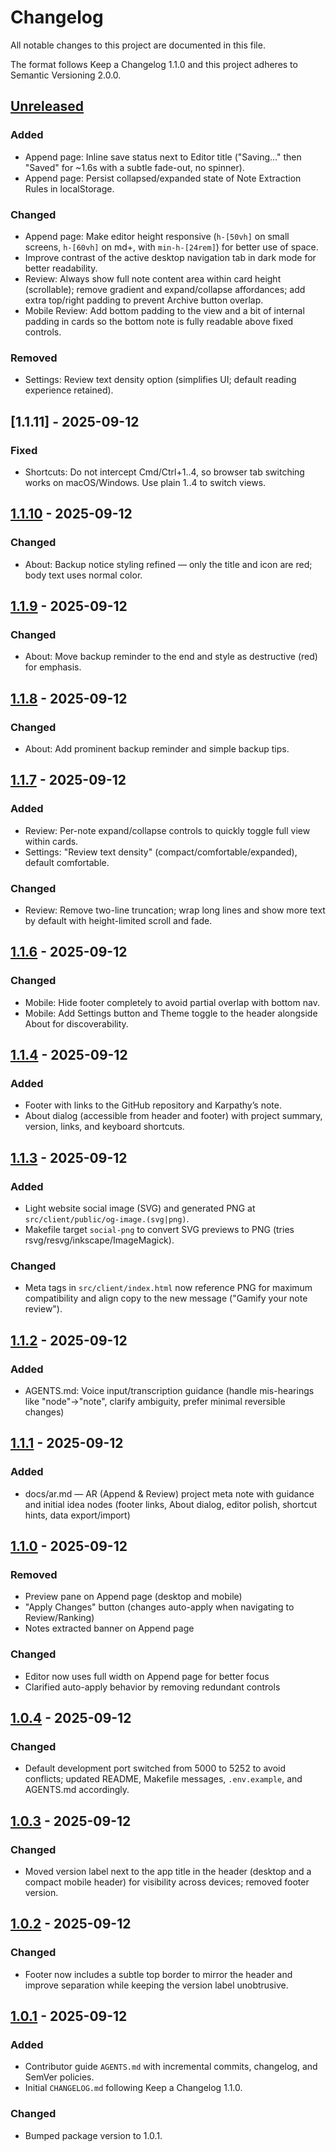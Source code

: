 # Changelog

All notable changes to this project are documented in this file.

The format follows Keep a Changelog 1.1.0 and this project adheres to Semantic Versioning 2.0.0.

## [Unreleased]

### Added
- Append page: Inline save status next to Editor title ("Saving…" then "Saved" for ~1.6s with a subtle fade-out, no spinner).
- Append page: Persist collapsed/expanded state of Note Extraction Rules in localStorage.

### Changed
- Append page: Make editor height responsive (`h-[50vh]` on small screens, `h-[60vh]` on md+, with `min-h-[24rem]`) for better use of space.
- Improve contrast of the active desktop navigation tab in dark mode for better readability.
 - Review: Always show full note content area within card height (scrollable); remove gradient and expand/collapse affordances; add extra top/right padding to prevent Archive button overlap.
 - Mobile Review: Add bottom padding to the view and a bit of internal padding in cards so the bottom note is fully readable above fixed controls.

### Removed
- Settings: Review text density option (simplifies UI; default reading experience retained).

## [1.1.11] - 2025-09-12

### Fixed
- Shortcuts: Do not intercept Cmd/Ctrl+1..4, so browser tab switching works on macOS/Windows. Use plain 1..4 to switch views.

## [1.1.10] - 2025-09-12

### Changed
- About: Backup notice styling refined — only the title and icon are red; body text uses normal color.

## [1.1.9] - 2025-09-12

### Changed
- About: Move backup reminder to the end and style as destructive (red) for emphasis.
## [1.1.8] - 2025-09-12

### Changed
- About: Add prominent backup reminder and simple backup tips.

## [1.1.7] - 2025-09-12

### Added
- Review: Per-note expand/collapse controls to quickly toggle full view within cards.
- Settings: "Review text density" (compact/comfortable/expanded), default comfortable.

### Changed
- Review: Remove two-line truncation; wrap long lines and show more text by default with height-limited scroll and fade.

## [1.1.6] - 2025-09-12

### Changed
- Mobile: Hide footer completely to avoid partial overlap with bottom nav.
- Mobile: Add Settings button and Theme toggle to the header alongside About for discoverability.

## [1.1.4] - 2025-09-12

### Added
- Footer with links to the GitHub repository and Karpathy’s note.
- About dialog (accessible from header and footer) with project summary, version, links, and keyboard shortcuts.

## [1.1.3] - 2025-09-12

### Added
- Light website social image (SVG) and generated PNG at `src/client/public/og-image.(svg|png)`.
- Makefile target `social-png` to convert SVG previews to PNG (tries rsvg/resvg/inkscape/ImageMagick).

### Changed
- Meta tags in `src/client/index.html` now reference PNG for maximum compatibility and align copy to the new message ("Gamify your note review").

## [1.1.2] - 2025-09-12

### Added
- AGENTS.md: Voice input/transcription guidance (handle mis-hearings like "node"→"note", clarify ambiguity, prefer minimal reversible changes)

## [1.1.1] - 2025-09-12

### Added
- docs/ar.md — AR (Append & Review) project meta note with guidance and initial idea nodes (footer links, About dialog, editor polish, shortcut hints, data export/import)

## [1.1.0] - 2025-09-12

### Removed
- Preview pane on Append page (desktop and mobile)
- "Apply Changes" button (changes auto-apply when navigating to Review/Ranking)
- Notes extracted banner on Append page

### Changed
- Editor now uses full width on Append page for better focus
- Clarified auto-apply behavior by removing redundant controls

## [1.0.4] - 2025-09-12

### Changed
- Default development port switched from 5000 to 5252 to avoid conflicts; updated README, Makefile messages, `.env.example`, and AGENTS.md accordingly.

## [1.0.3] - 2025-09-12

### Changed
- Moved version label next to the app title in the header (desktop and a compact mobile header) for visibility across devices; removed footer version.

## [1.0.2] - 2025-09-12

### Changed
- Footer now includes a subtle top border to mirror the header and improve separation while keeping the version label unobtrusive.

## [1.0.1] - 2025-09-12

### Added
- Contributor guide `AGENTS.md` with incremental commits, changelog, and SemVer policies.
- Initial `CHANGELOG.md` following Keep a Changelog 1.1.0.

### Changed
- Bumped package version to 1.0.1.

[Unreleased]: https://github.com/dudarev/append-review-v1/compare/v1.1.10...HEAD
[1.1.10]: https://github.com/dudarev/append-review-v1/compare/v1.1.9...v1.1.10
[1.1.9]: https://github.com/dudarev/append-review-v1/compare/v1.1.8...v1.1.9
[1.1.8]: https://github.com/dudarev/append-review-v1/compare/v1.1.7...v1.1.8
[1.1.7]: https://github.com/dudarev/append-review-v1/compare/v1.1.6...v1.1.7
[1.1.6]: https://github.com/dudarev/append-review-v1/compare/v1.1.5...v1.1.6
[1.1.4]: https://github.com/dudarev/append-review-v1/compare/v1.1.3...v1.1.4
[1.1.4]: https://github.com/dudarev/append-review-v1/compare/v1.1.3...v1.1.4
[1.1.3]: https://github.com/dudarev/append-review-v1/compare/v1.1.2...v1.1.3
[1.1.2]: https://github.com/dudarev/append-review-v1/compare/v1.1.1...v1.1.2
[1.1.1]: https://github.com/dudarev/append-review-v1/compare/v1.1.0...v1.1.1
[1.1.0]: https://github.com/dudarev/append-review-v1/compare/v1.0.4...v1.1.0
[1.0.4]: https://github.com/dudarev/append-review-v1/compare/v1.0.3...v1.0.4
[1.0.3]: https://github.com/dudarev/append-review-v1/compare/v1.0.2...v1.0.3
[1.0.2]: https://github.com/dudarev/append-review-v1/compare/v1.0.1...v1.0.2
[1.0.1]: https://github.com/dudarev/append-review-v1/compare/v1.0.0...v1.0.1
